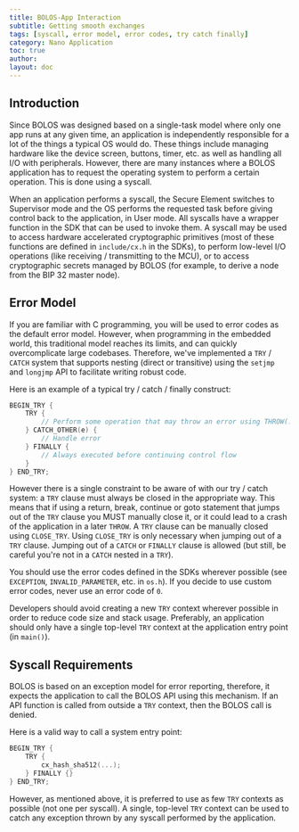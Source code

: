 ```yaml
---
title: BOLOS-App Interaction
subtitle: Getting smooth exchanges
tags: [syscall, error model, error codes, try catch finally]
category: Nano Application
toc: true
author:
layout: doc
---
```


## Introduction

Since BOLOS was designed based on a single-task model where only one app runs at any given time, an application is independently responsible for a lot of the things a typical OS would do. These things include managing hardware like the device screen, buttons, timer, etc. as well as handling all I/O with peripherals. However, there are many instances where a BOLOS application has to request the operating system to perform a certain operation. This is done using a syscall.

When an application performs a syscall, the Secure Element switches to Supervisor mode and the OS performs the requested task before giving control back to the application, in User mode. All syscalls have a wrapper function in the SDK that can be used to invoke them. A syscall may be used to access hardware accelerated cryptographic primitives (most of these functions are defined in `include/cx.h` in the SDKs), to perform low-level I/O operations (like receiving / transmitting to the MCU), or to access cryptographic secrets managed by BOLOS (for example, to derive a node from the BIP 32 master node).

## Error Model

If you are familiar with C programming, you will be used to error codes as the default error model. However, when programming in the embedded world, this traditional model reaches its limits, and can quickly overcomplicate large codebases. Therefore, we've implemented a `TRY`  / `CATCH` system that supports nesting (direct or transitive) using the `setjmp` and `longjmp` API to facilitate writing robust code.

Here is an example of a typical try / catch / finally construct:

``` c
BEGIN_TRY {
    TRY {
        // Perform some operation that may throw an error using THROW(...)
    } CATCH_OTHER(e) {
        // Handle error
    } FINALLY {
        // Always executed before continuing control flow
    }
} END_TRY;
```

However there is a single constraint to be aware of with our try / catch system: a `TRY` clause must always be closed in the appropriate way. This means that if using a return, break, continue or goto statement that jumps out of the `TRY` clause you MUST manually close it, or it could lead to a crash of the application in a later `THROW`. A `TRY` clause can be manually closed using `CLOSE_TRY`. Using `CLOSE_TRY` is only necessary when jumping out of a `TRY` clause. Jumping out of a `CATCH` or `FINALLY` clause is allowed (but still, be careful you're not in a `CATCH` nested in a `TRY`).

You should use the error codes defined in the SDKs wherever possible (see `EXCEPTION`, `INVALID_PARAMETER`, etc. in `os.h`). If you decide to use custom error codes, never use an error code of `0`.

Developers should avoid creating a new `TRY` context wherever possible in order to reduce code size and stack usage. Preferably, an application should only have a single top-level `TRY` context at the application entry point (in `main()`).

## Syscall Requirements

BOLOS is based on an exception model for error reporting, therefore, it expects the application to call the BOLOS API using this mechanism. If an API function is called from outside a `TRY` context, then the BOLOS call is denied.

Here is a valid way to call a system entry point:

``` c
BEGIN_TRY {
    TRY {
        cx_hash_sha512(...);
    } FINALLY {}
} END_TRY;
```

However, as mentioned above, it is preferred to use as few `TRY` contexts as possible (not one per syscall). A single, top-level `TRY` context can be used to catch any exception thrown by any syscall performed by the application.

